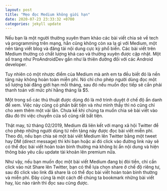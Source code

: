 ```yaml
---
layout: post
title: "Mẹo đọc Medium không giới hạn"
date: 2020-07-23 23:33:32 +0700
categories: jekyll update
---
```


Nếu bạn là một người thường xuyên tham khảo các bài viết chia sẻ về tech và programming trên mạng, hẳn cũng không còn xa lạ gì với Medium, một nền tảng viết blog và đăng tải nội dung cực kỳ phổ biến. Các bài viết trên Medium thường có chất lượng khá cao và thường xuyên được cập nhật. Một số trang như ProAndroidDev gần như là thiên đường đối với các Android developer.

Tuy nhiên có một nhược điểm của Medium mà anh em ta đều biết đó là nền tảng này không hoàn toàn miễn phí. Nó chỉ cho phép người dùng đọc một số lượng bài đăng giới hạn mỗi tháng, sau đó nếu muốn đọc tiếp sẽ cần phải thanh toán với mức phí hằng tháng là $5.

Một trong số các thủ thuật được dùng đó là mở trình duyệt ở chế độ ẩn danh để xem. Việc này cũng có phần bất tiện và như mình thấy thì nó cũng chỉ cho xem thêm một vài lần. Chưa kể khi chúng ta muốn chia sẻ bài viết vào đâu đó thì việc chuyển cửa sổ cũng rất bất tiện.

Thật may, từ tháng 02/2019, Medium đã liên kết với mạng xã hội Twitter để cho phép những người dùng từ nền tảng này được đọc bài viết miễn phí. Theo đó, nếu bạn chia sẻ một bài viết Medium lên Twitter bằng một tweet hay DM (direct message) thì khi bạn hoặc ai đó click vào đường link này sẽ có thể đọc bài viết hoàn toàn bình thường mà không bị ẩn nội dung và hiện thông báo yêu cầu update tài khoản lên premium nữa.

Như vậy, nếu bạn muốn đọc một bài viết Medium đang bị đòi tiền, chỉ cần click vào nút Share lên Twitter, bạn có thể lựa chọn share ở chế độ riêng tư, sau đó click vào link đã share là có thể đọc bài viết hoàn toàn bình thường và miễn phí. Đây cũng là một cách để chúng ta bookmark những bài viết hay, lúc nào rảnh thì đọc sau cũng được.